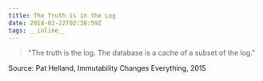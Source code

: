 ```yaml
---
title: The Truth is in the Log
date: 2018-02-22T02:38:59Z
tags: __inline__
---
```


> "The truth is the log. The database is a cache of a subset of the log."

Source: Pat Helland, Immutability Changes Everything, 2015
